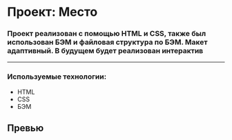 # Проект: Место

### Проект реализован с помощью HTML и CSS, также был использован БЭМ и файловая структура по БЭМ. Макет адаптивный. В будущем будет реализован интерактив
---
### Используемые технологии:
* HTML
* CSS
* БЭМ

## Превью
